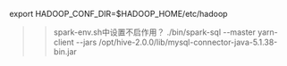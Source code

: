 

export HADOOP_CONF_DIR=$HADOOP_HOME/etc/hadoop   
>>spark-env.sh中设置不启作用？
./bin/spark-sql --master yarn-client  --jars /opt/hive-2.0.0/lib/mysql-connector-java-5.1.38-bin.jar